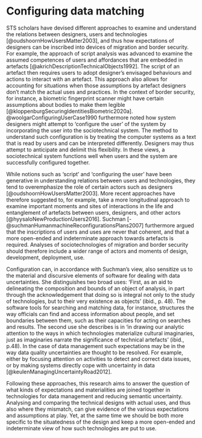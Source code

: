 # Configuring data matching

STS scholars have devised different approaches to examine and understand the relations between designers, users and technologies [@oudshoornHowUsersMatter2003], and thus how expectations of designers can be inscribed into devices of migration and border security. For example, the approach of script analysis was advanced to examine the assumed competences of users and affordances that are embedded in artefacts [@akrichDescriptionTechnicalObjects1992]. The script of an artefact then requires users to adopt designer’s envisaged behaviours and actions to interact with an artefact. This approach also allows for accounting for situations when those assumptions by artefact designers don’t match the actual uses and practices. In the context of border security, for instance, a biometric fingerprint scanner might have certain assumptions about bodies to make them legible [@kloppenburgSecuringIdentitiesBiometric2020a]. @woolgarConfiguringUserCase1990 furthermore noted how system designers might attempt to ‘configure the user’ of the system by incorporating the user into the sociotechnical system. The method to understand such configuration is by treating the computer systems as a text that is read by users and can be interpreted differently. Designers may thus attempt to anticipate and delimit this flexibility. In these views, a sociotechnical system functions well when users and the system are successfully configured together.

While notions such as ‘script’ and ‘configuring the user’ have been generative in understanding relations between users and technologies, they tend to overemphasize the role of certain actors such as designers [@oudshoornHowUsersMatter2003]. More recent approaches have therefore suggested to, for example, take a more longitudinal approach to examine important moments and sites of interactions in the life and entanglement of artefacts between users, designers, and other actors [@hyysaloNewProductionUsers2016]. Suchman [-@suchmanHumanmachineReconfigurationsPlans2007] furthermore argued that the inscriptions of users and uses are never that coherent, and that a more open-ended and indeterminate approach towards artefacts is required. Analyses of sociotechnologies of migration and border security should therefore include a wider range of actors and moments of design, development, deployment, use.

Configuration can, in accordance with Suchman’s view, also sensitize us to the material and discursive elements of software for dealing with data uncertainties. She distinguishes two broad uses: ‘First, as an aid to delineating the composition and bounds of an object of analysis, in part through the acknowledgement that doing so is integral not only to the study of technologies, but to their very existence as objects’ (ibid., p. 48). The software tools for searching and matching data, for instance, structures the way officials can find and access information about people, and set boundaries between them, such as their capacities for acting on searches and results. The second use she describes is in ‘in drawing our analytic attention to the ways in which technologies materialize cultural imaginaries, just as imaginaries narrate the significance of technical artefacts’ (ibid., p.48). In the case of data management such expectations may be in the way data quality uncertainties are thought to be resolved. For example, either by focusing attention on activities to detect and correct data issues, or by making systems directly cope with uncertainty in data [@keulenManagingUncertaintyRoad2012].

Following these approaches, this research aims to answer the question of what kinds of expectations and materialities are joined together in technologies for data management and reducing semantic uncertainty. Analysing and comparing the technical designs with actual uses, and thus also where they mismatch, can give evidence of the various expectations and assumptions at play. Yet, at the same time we should be both more specific to the situatedness of the design and keep a more open-ended and indeterminate view of how such technologies are put to use.